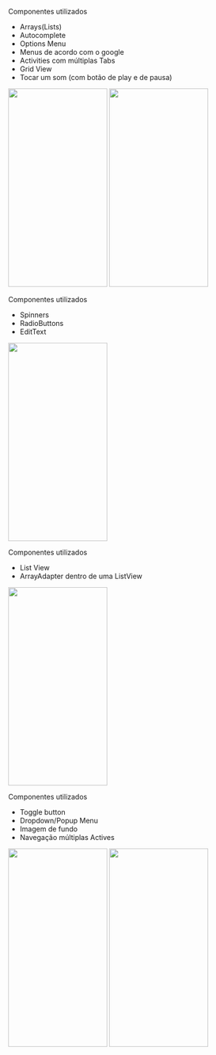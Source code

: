 Componentes utilizados 
- Arrays(Lists)
- Autocomplete
- Options Menu
- Menus de acordo com o google
- Activities	com	múltiplas	Tabs
- Grid View
- Tocar um som (com botão de play e de pausa)

<img src="https://user-images.githubusercontent.com/28407757/140425748-60cdce6a-4d49-4e6e-8a98-416b15a56754.png" width="200" height="400">
<img src="https://user-images.githubusercontent.com/28407757/140425758-fb2aee27-4439-4d0e-8854-3a0a12bab2eb.png" width="200" height="400">

Componentes utilizados
- Spinners
- RadioButtons
- EditText

<img src="https://user-images.githubusercontent.com/28407757/140433614-c493f72b-f727-4603-8ee4-9e21c62add9c.png" width="200" height="400">


Componentes utilizados 
- List View
- ArrayAdapter dentro de uma ListView

<img src="https://user-images.githubusercontent.com/28407757/140425405-db573418-9570-4844-9ccb-a3b7ab9a76c5.png"  width="200" height="400">

Componentes utilizados
- 	Toggle	button
- Dropdown/Popup	Menu
- Imagem	de	fundo
- Navegação múltiplas Actives

<img src="https://user-images.githubusercontent.com/28407757/140427109-0d3d3fbd-d547-4b7c-9442-6638b428e64f.png"  width="200" height="400">
<img src="https://user-images.githubusercontent.com/28407757/140427119-a139e4dc-e3f8-4cee-95f8-17ee9b094b57.png"  width="200" height="400">


